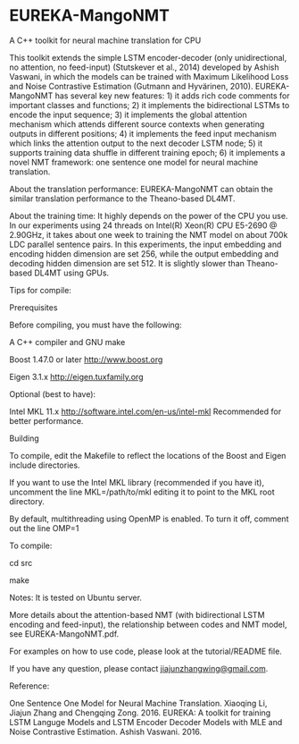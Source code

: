 # EUREKA-MangoNMT
A C++ toolkit for neural machine translation for CPU

This toolkit extends the simple LSTM encoder-decoder (only unidirectional, no attention, no feed-input) (Stutskever et al., 2014) developed by Ashish Vaswani, in which the models can be trained with Maximum Likelihood Loss and Noise Contrastive Estimation (Gutmann and Hyvärinen, 2010). EUREKA-MangoNMT has several key new features: 1) it adds rich code comments for important classes and functions; 2) it implements the bidirectional LSTMs to encode the input sequence; 3) it implements the global attention mechanism which attends different source contexts when generating outputs in different positions; 4) it implements the feed input mechanism which links the attention output to the next decoder LSTM node; 5) it supports training data shuffle in different training epoch; 6) it implements a novel NMT framework: one sentence one model for neural machine translation.

About the translation performance:
EUREKA-MangoNMT can obtain the similar translation performance to the Theano-based DL4MT.

About the training time:
It highly depends on the power of the CPU you use. In our experiments using 24 threads on Intel(R) Xeon(R) CPU E5-2690 @ 2.90GHz, it takes about one week to training the NMT model on about 700k LDC parallel sentence pairs. In this experiments, the input embedding and encoding hidden dimension are set 256, while the output embedding and decoding hidden dimension are set 512. It is slightly slower than Theano-based DL4MT using GPUs.


Tips for compile:

Prerequisites

Before compiling, you must have the following:

A C++ compiler and GNU make

Boost 1.47.0 or later http://www.boost.org

Eigen 3.1.x http://eigen.tuxfamily.org

Optional (best to have):

Intel MKL 11.x http://software.intel.com/en-us/intel-mkl Recommended for better performance.

Building

To compile, edit the Makefile to reflect the locations of the Boost and Eigen include directories.

If you want to use the Intel MKL library (recommended if you have it), uncomment the line MKL=/path/to/mkl editing it to point to the MKL root directory.

By default, multithreading using OpenMP is enabled. To turn it off, comment out the line OMP=1

To compile:

cd src

make

Notes:
It is tested on Ubuntu server.

More details about the attention-based NMT (with bidirectional LSTM encoding and feed-input), the relationship between codes and NMT model, see EUREKA-MangoNMT.pdf.

For examples on how to use code, please look at the tutorial/README file. 

If you have any question, please contact jiajunzhangwing@gmail.com.

Reference:

One Sentence One Model for Neural Machine Translation. Xiaoqing Li, Jiajun Zhang and Chengqing Zong. 2016.
EUREKA: A toolkit for training LSTM Languge Models and LSTM Encoder Decoder Models with MLE and Noise Contrastive Estimation. Ashish Vaswani. 2016.
